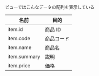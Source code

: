 ビューではこんなデータの配列を表示している

| 名前 | 目的
| ---- | ----
| item.id | 商品 ID
| item.code | 商品コード
| item.name | 商品名
| item.summary | 説明
| item.price | 価格
